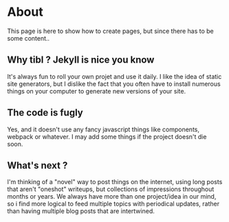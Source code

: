 # About

This page is here to show how to create pages, but since there has to be some content..

## Why tibl ? Jekyll is nice you know

It's always fun to roll your own projet and use it daily. I like the idea of static site generators, but I dislike the fact that you often have to install numerous things on your computer to generate new versions of your site.

## The code is fugly

Yes, and it doesn't use any fancy javascript things like components, webpack or whatever.
I may add some things if the project doesn't die soon.

## What's next ?

I'm thinking of a "novel" way to post things on the internet, using long posts that aren't "oneshot" writeups, but collections of impressions throughout months or years.
We always have more than one project/idea in our mind, so i find more logical to feed multiple topics with periodical updates, rather than having multiple blog posts that are intertwined.
